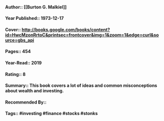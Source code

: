 #### Author:: [[Burton G. Malkiel]]
#### Year Published:: 1973-12-17
#### Cover:: http://books.google.com/books/content?id=HwcMzonRrtoC&printsec=frontcover&img=1&zoom=1&edge=curl&source=gbs_api
#### Pages:: 454
#### Year-Read:: 2019
#### Rating:: 8
#### Summary:: This book covers a lot of ideas and common misconceptions about wealth and investing.
#### Recommended By::
#### Tags:: #investing #finance #stocks #stonks

